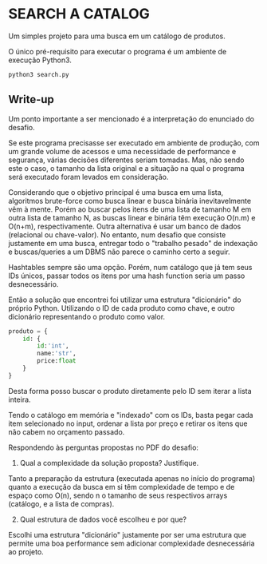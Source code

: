
# SEARCH A CATALOG

  

Um simples projeto para uma busca em um catálogo de produtos.

O único pré-requisito para executar o programa é um ambiente de execução Python3.

```bash
python3 search.py
```

## Write-up

Um ponto importante a ser mencionado é a interpretação do enunciado do desafio.

Se este programa precisasse ser executado em ambiente de produção, com um grande volume de acessos e uma necessidade de performance e segurança, várias decisões diferentes seriam tomadas. Mas, não sendo este o caso, o tamanho da lista original e a situação na qual o programa será executado foram levados em consideração.

Considerando que o objetivo principal é uma busca em uma lista, algoritmos brute-force como busca linear e busca binária inevitavelmente vêm à mente. Porém ao buscar pelos itens de uma lista de tamanho M em outra lista de tamanho N, as buscas linear e binária têm execução O(n.m) e O(n+m), respectivamente.
Outra alternativa é usar um banco de dados (relacional ou chave-valor). No entanto, num desafio que consiste justamente em uma busca, entregar todo o "trabalho pesado" de indexação e buscas/queries a um DBMS não parece o caminho certo a seguir.

Hashtables sempre são uma opção. Porém, num catálogo que já tem seus IDs únicos, passar todos os itens por uma hash function seria um passo desnecessário.

Então a solução que encontrei foi utilizar uma estrutura "dicionário" do próprio Python. Utilizando o ID de cada produto como chave, e outro dicionário representando o produto como valor.

```python
produto = {
    id: {
        id:'int',
        name:'str',
        price:float
    }
}
```

Desta forma posso buscar o produto diretamente pelo ID sem iterar a lista inteira.

Tendo o catálogo em memória e "indexado" com os IDs, basta pegar cada item selecionado no input, ordenar a lista por preço e retirar os itens que não cabem no orçamento passado.

Respondendo às perguntas propostas no PDF do desafio:

1. Qual a complexidade da solução proposta? Justifique.

Tanto a preparação da estrutura (executada apenas no início do programa) quanto a execução da busca em si têm complexidade de tempo e de espaço como O(n), sendo n o tamanho de seus respectivos arrays (catálogo, e a lista de compras).

2. Qual estrutura de dados você escolheu e por que?

Escolhi uma estrutura "dicionário" justamente por ser uma estrutura que permite uma boa performance sem adicionar complexidade desnecessária ao projeto.


